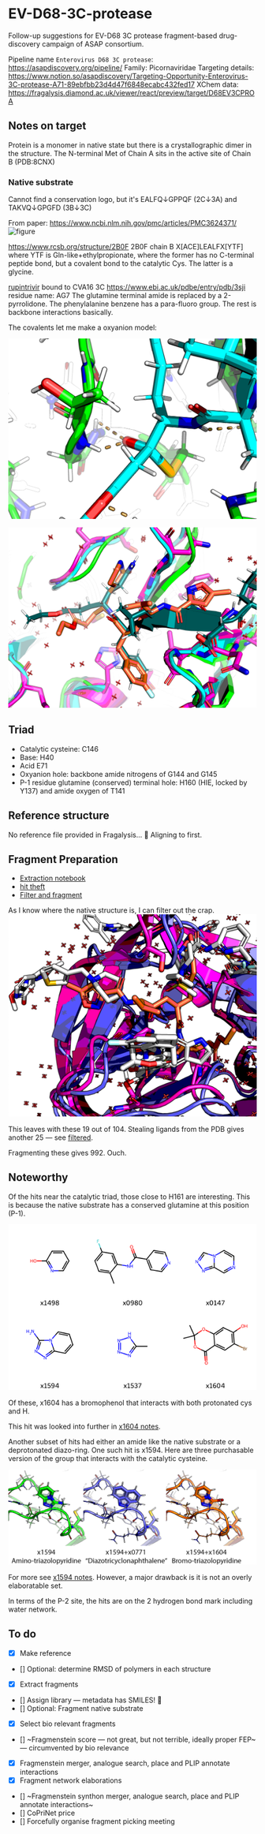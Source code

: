 # EV-D68-3C-protease
Follow-up suggestions for EV-D68 3C protease fragment-based drug-discovery campaign of ASAP consortium.

Pipeline name `Enterovirus D68 3C protease`: https://asapdiscovery.org/pipeline/
Family: Picornaviridae
Targeting details: https://www.notion.so/asapdiscovery/Targeting-Opportunity-Enterovirus-3C-protease-A71-89ebfbb23d4d47f6848ecabc432fed17
XChem data: https://fragalysis.diamond.ac.uk/viewer/react/preview/target/D68EV3CPROA

## Notes on target
Protein is a monomer in native state but there is a crystallographic dimer in the structure.
The N-terminal Met of Chain A sits in the active site of Chain B (PDB:8CNX)

### Native substrate
Cannot find a conservation logo, but it's EALFQ↓GPPQF (2C↓3A) and TAKVQ↓GPGFD (3B↓3C)

From paper: https://www.ncbi.nlm.nih.gov/pmc/articles/PMC3624371/
![figure](https://www.ncbi.nlm.nih.gov/pmc/articles/PMC3624371/bin/zjv9990974800002.jpg)

https://www.rcsb.org/structure/2B0F
2B0F chain B X[ACE]LEALFX[YTF] where YTF is Gln-like+ethylpropionate, where the former has no C-terminal peptide bond,
but a covalent bond to the catalytic Cys. The latter is a glycine.

[rupintrivir](https://en.wikipedia.org/wiki/Rupintrivir) bound to CVA16 3C https://www.ebi.ac.uk/pdbe/entry/pdb/3sji
residue name: AG7
The glutamine terminal amide is replaced by a 2-pyrrolidone.
The phenylalanine benzene has a para-fluoro group.
The rest is backbone interactions basically.

The covalents let me make a oxyanion model:

![oxyanion](images/oxyanion.png)

![prior](images/prior.png)

## Triad

* Catalytic cysteine: C146
* Base: H40
* Acid E71
* Oxyanion hole: backbone amide nitrogens of G144 and G145
* P-1 residue glutamine (conserved) terminal hole: H160 (HIE, locked by Y137) and amide oxygen of T141

## Reference structure

No reference file provided in Fragalysis... :shrug:
Aligning to first.

## Fragment Preparation

* [Extraction notebook](02_hit-prep/frag-extraction.ipynb)
* [hit theft](02_hit-prep/hit-theft.ipynb)
* [Filter and fragment](02_hit-prep/filter_n_frag.ipynb)

As I know where the native structure is, I can filter out the crap.
![distro](images/hits-native.png)

This leaves with these 19 out of 104.
Stealing ligands from the PDB gives another 25 — see [filtered](images/filtered_hits.png).

Fragmenting these gives 992. Ouch.

## Noteworthy

Of the hits near the catalytic triad, those close to H161 are interesting.
This is because the native substrate has a conserved glutamine at this position (P-1).

![H161_friends](images/H161_friends.png)

Of these, x1604 has a bromophenol that interacts with both protonated cys and H.

This hit was looked into further in [x1604 notes](x1604.md).

Another subset of hits had either an amide like the native substrate or a deprotonated diazo-ring.
One such hit is x1594. Here are three purchasable version of the group that interacts with the catalytic cysteine.

![x1594-expansions.png](images/x1594-expansions.png)

For more see [x1594 notes](x1594.md). However, a major drawback is it is not an overly elaboratable set.

In terms of the P-2 site, the hits are on the 2 hydrogen bond mark including water network.

## To do

* [x] Make reference
* [] Optional: determine RMSD of polymers in each structure
* [x] Extract fragments
* [] Assign library — metadata has SMILES! :tada:
* [] Optional: Fragment native substrate
* [x] Select bio relevant fragments
* [] ~Fragmenstein score — not great, but not terrible, ideally proper FEP~ — circumvented by bio relevance
* [x] Fragmenstein merger, analogue search, place and PLIP annotate interactions
* [x] Fragment network elaborations
* [] ~Fragmenstein synthon merger, analogue search, place and PLIP annotate interactions~
* [] CoPriNet price
* [] Forcefully organise fragment picking meeting

